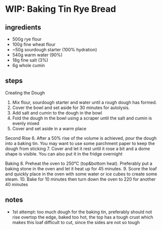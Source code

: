 # WIP: Baking Tin Rye Bread

## ingredients
* 500g rye flour
* 100g fine wheat flour
* ~50g sourdough starter (100% hydration)
* 540g warm water (90%)
* 18g fine salt (3%)
* 6g whole cumin

## steps
Creating the Dough
1. Mix flour, sourdough starter and water until a rough dough has formed.
2. Cover the bowl and set aside for 30 minutes for autolysis.
3. Add salt and cumin to the dough in the bowl
4. Fold the dough in the bowl using a scraper until the salt and cumin is evenly mixed
5. Cover and set aside in a warm place

Second Rise
6. After a 50% rise of the volume is achieved, pour the dough into a baking tin. You may want to use some parchment paper to keep the dough from sticking
7. Cover and let it rest until it rose a bit and a dome shape is visible. You can also put it in the fridge overnight

Baking
8. Preheat the oven to 250°C (top&bottom heat). Preferably put a baking stone in the oven and let it heat up for 45 minutes.
9. Score the loaf and quickly place in the oven with some water or ice cubes to create some steam.
10. Bake for 10 minutes then turn down the oven to 220 for another 40 minutes

## notes
* 1st attempt: too much dough for the baking tin, preferably should not rise overtop the edge, baked too hot, the top has a tough crust which makes this loaf difficult to cut, since the sides are not so tough
